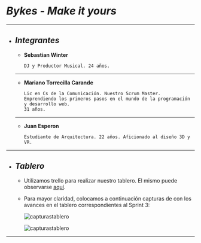 # ___Bykes - Make it yours___
___

+ ## ___Integrantes___
    
    - __Sebastian Winter__

        ```
        DJ y Productor Musical. 24 años. 
    ___

    - __Mariano Torrecilla Carande__

        ```
        Lic en Cs de la Comunicación. Nuestro Scrum Master.
        Emprendiendo los primeros pasos en el mundo de la programación y desarrollo web.
        31 años.
        
    ___

    - __Juan Esperon__

        ```
        Estudiante de Arquitectura. 22 años. Aficionado al diseño 3D y VR. 
___

+ ## ___Tablero___

    - Utilizamos trello para realizar nuestro tablero. El mismo puede observarse [aquí](https://trello.com/b/axTK8Uqn).

    - Para mayor claridad, colocamos a continuación capturas de con los avances en el tablero correspondientes al Sprint 3:

        ![capturastablero](/capturastablero/tabs3-1.png)

        ![capturastablero](/capturastablero/tabs3-2.png) 

___
